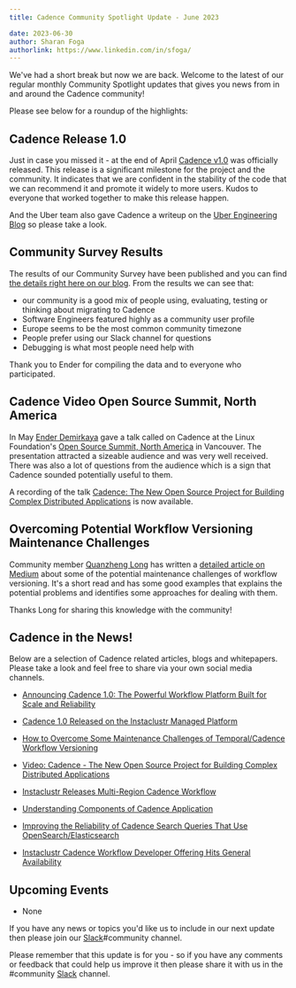 ```yaml
---
title: Cadence Community Spotlight Update - June 2023

date: 2023-06-30
author: Sharan Foga
authorlink: https://www.linkedin.com/in/sfoga/
---
```

We've had a short break but now we are back. Welcome to the latest of our regular monthly Community Spotlight updates that gives you news from in and around the Cadence community!

Please see below for a roundup of the highlights:

## Cadence Release 1.0 ##

Just in case you missed it - at the end of April [Cadence v1.0](https://github.com/uber/cadence/releases/tag/v1.0.0) was officially released. This release is a significant milestone for the project and the community. It indicates that we are confident in the stability of the code that we can recommend it and promote it widely to more users. Kudos to everyone that worked together to make this release happen.

And the Uber team also gave Cadence a writeup on the [Uber Engineering Blog](https://www.uber.com/en-SE/blog/announcing-cadence/) so please take a look.

## Community Survey Results ##

The results of our Community Survey have been published and you can find [the details right here on our blog](https://cadenceworkflow.io/blog/2023/06/08/survey-results/). From the results we can see that:

- our community is a good mix of people using, evaluating, testing or thinking about migrating to Cadence
- Software Engineers featured highly as a community user profile
- Europe seems to be the most common community timezone
- People prefer using our Slack channel for questions
- Debugging is what most people need help with

Thank you to Ender for compiling the data and to  everyone who participated.

## Cadence Video Open Source Summit, North America ##
In May [Ender Demirkaya](https://www.linkedin.com/in/enderdemirkaya/) gave a talk called on Cadence at the Linux Foundation's [Open Source Summit, North America](https://events.linuxfoundation.org/open-source-summit-north-america/) in Vancouver. The presentation attracted a sizeable audience and was very well received. There was also a lot of questions from the audience which is a sign that Cadence sounded potentially useful to them.

A recording of the talk [Cadence: The New Open Source Project for Building Complex Distributed Applications](https://www.youtube.com/watch?v=vFPJlE6d4xs) is now available.

## Overcoming Potential Workflow Versioning Maintenance Challenges  ##

Community member [Quanzheng Long](https://www.linkedin.com/in/prclqz/) has written a [detailed article on Medium](https://medium.com/@qlong/how-to-overcome-some-maintenance-challenges-of-temporal-cadence-workflow-versioning-f893815dd18d) about some of the potential maintenance challenges of workflow versioning. It's a short read and has some good examples that explains the potential problems and identifies some approaches for dealing with them.

Thanks Long for sharing this knowledge with the community!

## Cadence in the News!

Below are a selection of Cadence related articles, blogs and whitepapers. Please take a look and feel free to share via your own social media channels.

- [Announcing Cadence 1.0: The Powerful Workflow Platform Built for Scale and Reliability](https://www.uber.com/en-SE/blog/announcing-cadence/)

- [Cadence 1.0 Released on the Instaclustr Managed Platform](https://www.instaclustr.com/blog/cadence-1-0-released-on-the-instaclustr-managed-platform/)

- [How to Overcome Some Maintenance Challenges of Temporal/Cadence Workflow Versioning](https://medium.com/@qlong/how-to-overcome-some-maintenance-challenges-of-temporal-cadence-workflow-versioning-f893815dd18d)

- [Video: Cadence - The New Open Source Project for Building Complex Distributed Applications](https://www.youtube.com/watch?v=vFPJlE6d4xs)

- [Instaclustr Releases Multi-Region Cadence Workflow](https://www.instaclustr.com/blog/instaclustr-releases-multi-region-cadence-workflow-2/)

- [Understanding Components of Cadence Application](https://cadenceworkflow.io/blog/2023/07/01/components-of-cadence-application-setup/)

- [Improving the Reliability of Cadence Search Queries That Use OpenSearch/Elasticsearch](https://www.instaclustr.com/blog/improving-the-reliability-of-cadence-search-queries/)

- [Instaclustr Cadence Workflow Developer Offering Hits General Availability](https://www.instaclustr.com/blog/instaclustr-cadence-workflow-developer/)

## Upcoming Events

- None

If you have any news or topics you'd like us to include in our next update then please join our [Slack](http://t.uber.com/cadence-slack)#community channel.

Please remember that this update is for you - so if you have any comments or feedback that could help us improve it then please share it with us in the #community [Slack](http://t.uber.com/cadence-slack) channel.
